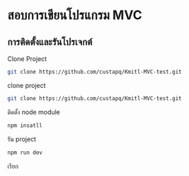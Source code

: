 # สอบการเขียนโปรแกรม MVC

## การติดตั้งและรันโปรเจกต์

Clone Project

```bash
git clone https://github.com/custapq/Kmitl-MVC-test.git
```

clone project

```bash
git clone https://github.com/custapq/Kmitl-MVC-test.git
```

ติดตั้ง node module

```bash
npm insatll
```

รัน project

```bash
npm run dev
```

เรียก 